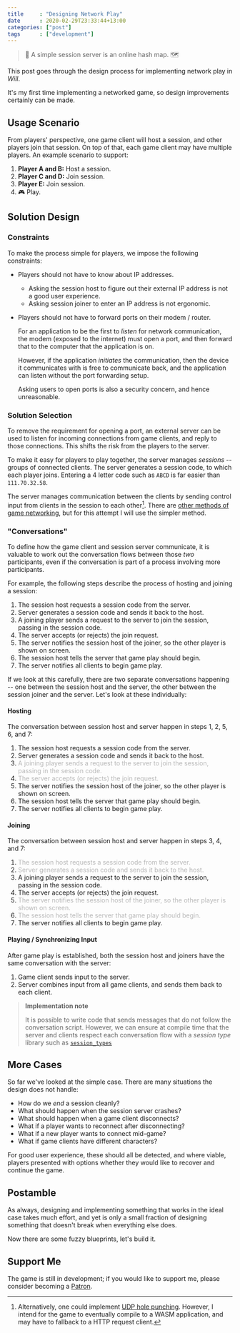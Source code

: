 ```yaml
---
title     : "Designing Network Play"
date      : 2020-02-29T23:33:44+13:00
categories: ["post"]
tags      : ["development"]
---
```


> 📡 A simple session server is an online hash map. 🗺️

This post goes through the design process for implementing network play in *Will*.

It's my first time implementing a networked game, so design improvements certainly can be made.

## Usage Scenario

From players' perspective, one game client will host a session, and other players join that session. On top of that, each game client may have multiple players. An example scenario to support:

1. **Player A and B:** Host a session.
2. **Player C and D:** Join session.
3. **Player E:** Join session.
4. 🎮 Play.

## Solution Design

### Constraints

To make the process simple for players, we impose the following constraints:

* Players should not have to know about IP addresses.

    - Asking the session host to figure out their external IP address is not a good user experience.
    - Asking session joiner to enter an IP address is not ergonomic.

* Players should not have to forward ports on their modem / router.

    For an application to be the first to *listen* for network communication, the modem (exposed to the internet) must open a port, and then forward that to the computer that the application is on.

    However, if the application *initiates* the communication, then the device it communicates with is free to communicate back, and the application can listen without the port forwarding setup.

    Asking users to open ports is also a security concern, and hence unreasonable.

### Solution Selection

To remove the requirement for opening a port, an external server can be used to listen for incoming connections from game clients, and reply to those connections. This shifts the risk from the players to the server.

To make it easy for players to play together, the server manages *sessions* -- groups of connected clients. The server generates a session code, to which each player joins. Entering a 4 letter code such as `ABCD` is far easier than `111.70.32.58`.

The server manages communication between the clients by sending control input from clients in the session to each other[^1]. There are [other methods of game networking](https://gafferongames.com/post/what_every_programmer_needs_to_know_about_game_networking/), but for this attempt I will use the simpler method.

### "Conversations"

To define how the game client and session server communicate, it is valuable to work out the conversation flows between those *two* participants, even if the conversation is part of a process involving more participants.

For example, the following steps describe the process of hosting and joining a session:

1. The session host requests a session code from the server.
2. Server generates a session code and sends it back to the host.
3. A joining player sends a request to the server to join the session, passing in the session code.
4. The server accepts (or rejects) the join request.
5. The server notifies the session host of the joiner, so the other player is shown on screen.
6. The session host tells the server that game play should begin.
7. The server notifies all clients to begin game play.

If we look at this carefully, there are two separate conversations happening -- one between the session host and the server, the other between the session joiner and the server. Let's look at these individually:

#### Hosting

The conversation between session host and server happen in steps 1, 2, 5, 6, and 7:

1. The session host requests a session code from the server.
2. Server generates a session code and sends it back to the host.
3. <span style="opacity: 0.3">A joining player sends a request to the server to join the session, passing in the session code.</span>
4. <span style="opacity: 0.3">The server accepts (or rejects) the join request.</span>
5. The server notifies the session host of the joiner, so the other player is shown on screen.
6. The session host tells the server that game play should begin.
7. The server notifies all clients to begin game play.

#### Joining

The conversation between session host and server happen in steps 3, 4, and 7:

1. <span style="opacity: 0.3">The session host requests a session code from the server.</span>
2. <span style="opacity: 0.3">Server generates a session code and sends it back to the host.</span>
3. A joining player sends a request to the server to join the session, passing in the session code.
4. The server accepts (or rejects) the join request.
5. <span style="opacity: 0.3">The server notifies the session host of the joiner, so the other player is shown on screen.</span>
6. <span style="opacity: 0.3">The session host tells the server that game play should begin.</span>
7. The server notifies all clients to begin game play.

#### Playing / Synchronizing Input

After game play is established, both the session host and joiners have the same conversation with the server:

1. Game client sends input to the server.
2. Server combines input from all game clients, and sends them back to each client.

> **Implementation note**
>
> It is possible to write code that sends messages that do not follow the conversation script. However, we can ensure
> at compile time that the server and clients respect each conversation flow with a *session type* library such as
> [`session_types`](https://crates.io/crates/session_types)

## More Cases

So far we've looked at the simple case. There are many situations the design does not handle:

* How do we *end* a session cleanly?
* What should happen when the session server crashes?
* What should happen when a game client disconnects?
* What if a player wants to reconnect after disconnecting?
* What if a new player wants to connect mid-game?
* What if game clients have different characters?

For good user experience, these should all be detected, and where viable, players presented with options whether they would like to recover and continue the game.

## Postamble

As always, designing and implementing something that works in the ideal case takes much effort, and yet is only a small fraction of designing something that doesn't break when everything else does.

Now there are some fuzzy blueprints, let's build it.

## Support Me

The game is still in development; if you would like to support me, please consider becoming a [Patron](https://www.patreon.com/azriel91).


[^1]: Alternatively, one could implement [UDP hole punching](https://en.wikipedia.org/wiki/UDP_hole_punching). However, I intend for the game to eventually compile to a WASM application, and may have to fallback to a HTTP request client.
